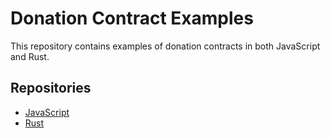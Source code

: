 # Donation Contract Examples

This repository contains examples of donation contracts in both JavaScript and Rust.

## Repositories

- [JavaScript](donation-js)
- [Rust](donation-rust)
